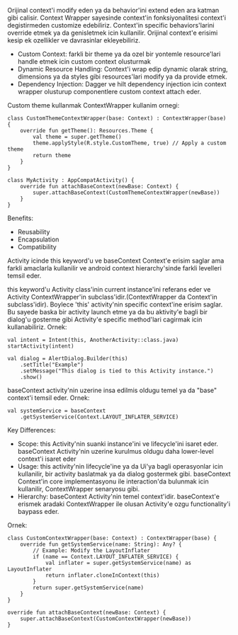 Orijinal context'i modify eden ya da behavior'ini extend eden ara katman gibi calisir.
Context Wrapper sayesinde context'in fonksiyonalitesi context'i degistirmeden customize edebiliriz.
Context'in specific behaviors'larini override etmek ya da genisletmek icin kullanilir. Orijinal context'e erisimi kesip ek ozellikler ve davrasinlar ekleyebiliriz.
- Custom Context: farkli bir theme ya da ozel bir yontemle resource'lari handle etmek icin custom context olusturmak
- Dynamic Resource Handling: Context'i wrap edip dynamic olarak string, dimensions ya da styles gibi resources'lari modify ya da provide etmek.
- Dependency Injection: Dagger ve hilt dependency injection icin context wrapper olusturup componentlere custom context attach eder.

Custom theme kullanmak ContextWrapper kullanim ornegi: 
```
class CustomThemeContextWrapper(base: Context) : ContextWrapper(base) {
	override fun getTheme(): Resources.Theme {
		val theme = super.getTheme()
		theme.applyStyle(R.style.CustomTheme, true) // Apply a custom theme
		return theme
	}
}

class MyActivity : AppCompatActivity() {
	override fun attachBaseContext(newBase: Context) {
		super.attachBaseContext(CustomThemeContextWrapper(newBase))
	}
}
```

Benefits: 
- Reusability
- Encapsulation
- Compatibility

Activity icinde this keyword'u ve baseContext Context'e erisim saglar ama farkli amaclarla kullanilir ve android context hierarchy'sinde farkli levelleri temsil eder.

this keyword'u  Activity class'inin current instance'ini referans eder ve Activity ContextWrapper'in subclass'idir.(ContextWrapper da Context'in subclass'idir). Boylece 'this' activity'nin specific context'ine erisim saglar. Bu sayede baska bir activity launch etme ya da bu aktivity'e bagli bir dialog'u gosterme gibi Activity'e specific method'lari cagirmak icin kullanabiliriz.
Ornek:
```
val intent = Intent(this, AnotherActivity::class.java)
startActivity(intent)

val dialog = AlertDialog.Builder(this)
	.setTitle("Example")
	.setMessage("This dialog is tied to this Activity instance.")
	.show()
```

baseContext activity'nin uzerine insa edilmis oldugu temel ya da "base" context'i temsil eder.
Ornek: 
```
val systemService = baseContext
	.getSystemService(Context.LAYOUT_INFLATER_SERVICE)
```

Key Differences:
- Scope: this Activity'nin suanki instance'ini ve lifecycle'ini isaret eder. baseContext Activity'nin uzerine kurulmus oldugu daha lower-level context'i isaret eder
- Usage: this activity'nin lifecycle'ine ya da Ui'ya bagli operasyonlar icin kullanilir, bir activity baslatmak ya da dialog gostermek gibi. baseContext Context'in core implementasyonu ile interaction'da bulunmak icin kullanilir, ContextWrapper senaryosu gibi.
- Hierarchy: baseContext Activity'nin temel context'idir. baseContext'e erismek aradaki ContextWrapper ile olusan Activity'e ozgu functionality'i baypass eder.

Ornek: 
```
class CustomContextWrapper(base: Context) : ContextWrapper(base) {
	override fun getSystemService(name: String): Any? {
		// Example: Modify the LayoutInflater
		if (name == Context.LAYOUT_INFLATER_SERVICE) {
			val inflater = super.getSystemService(name) as LayoutInflater
			return inflater.cloneInContext(this)
		}
		return super.getSystemService(name)
	}
}

override fun attachBaseContext(newBase: Context) {
	super.attachBaseContext(CustomContextWrapper(newBase))
}
```